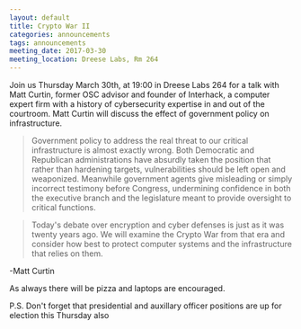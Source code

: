 ```yaml
---
layout: default
title: Crypto War II
categories: announcements
tags: announcements
meeting_date: 2017-03-30
meeting_location: Dreese Labs, Rm 264
---
```


<!-- INSERT TEXT HERE -->
Join us Thursday March 30th, at 19:00 in Dreese Labs 264 for a talk with Matt Curtin, former OSC advisor and founder of Interhack, a computer expert firm with a history of cybersecurity expertise in and out of the courtroom. Matt Curtin will discuss the effect of government policy on infrastructure.

>Government policy to address the real threat to our critical infrastructure is almost exactly wrong. Both Democratic and Republican administrations have absurdly taken the position that rather than hardening targets, vulnerabilities should be left open and weaponized. Meanwhile government agents give misleading or simply incorrect testimony before Congress, undermining confidence in both the executive branch and the legislature meant to provide oversight to critical functions. 

>Today's debate over encryption and cyber defenses is just as it was twenty years ago. We will examine the Crypto War from that era and consider how best to protect computer systems and the infrastructure that relies on them. 

-Matt Curtin

As always there will be pizza and laptops are encouraged.

P.S. Don't forget that presidential and auxillary officer positions are up for election this Thursday also

<!-- generated by _helpers/newPost.rb -->
